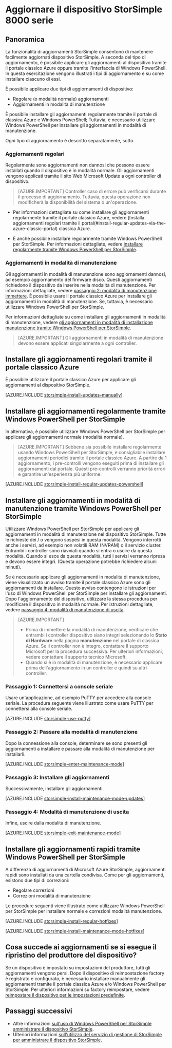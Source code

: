 <properties
   pageTitle="Aggiornare il dispositivo StorSimple | Microsoft Azure"
   description="In questo articolo viene spiegato come utilizzare la funzionalità di aggiornamento StorSimple per installare correzioni e gli aggiornamenti in modalità normale e la manutenzione."
   services="storsimple"
   documentationCenter="NA"
   authors="SharS"
   manager="carmonm"
   editor="" />
<tags 
   ms.service="storsimple"
   ms.devlang="NA"
   ms.topic="article"
   ms.tgt_pltfrm="NA"
   ms.workload="TBD"
   ms.date="06/28/2016"
   ms.author="v-sharos" />

# <a name="update-your-storsimple-8000-series-device"></a>Aggiornare il dispositivo StorSimple 8000 serie

## <a name="overview"></a>Panoramica

La funzionalità di aggiornamenti StorSimple consentono di mantenere facilmente aggiornati dispositivo StorSimple. A seconda del tipo di aggiornamento, è possibile applicare gli aggiornamenti al dispositivo tramite il portale classico Azure oppure tramite l'interfaccia di Windows PowerShell. In questa esercitazione vengono illustrati i tipi di aggiornamento e su come installare ciascuno di essi.

È possibile applicare due tipi di aggiornamenti di dispositivo: 

- Regolare (o modalità normale) aggiornamenti
- Aggiornamenti in modalità di manutenzione

È possibile installare gli aggiornamenti regolarmente tramite il portale di classica Azure e Windows PowerShell; Tuttavia, è necessario utilizzare Windows PowerShell per installare gli aggiornamenti in modalità di manutenzione. 

Ogni tipo di aggiornamento è descritto separatamente, sotto.

### <a name="regular-updates"></a>Aggiornamenti regolari

Regolarmente sono aggiornamenti non dannosi che possono essere installati quando il dispositivo è in modalità normale. Gli aggiornamenti vengono applicati tramite il sito Web Microsoft Update a ogni controller di dispositivo. 

> [AZURE.IMPORTANT] Controller caso di errore può verificarsi durante il processo di aggiornamento. Tuttavia, questa operazione non modificherà la disponibilità del sistema o un'operazione.

- Per informazioni dettagliate su come installare gli aggiornamenti regolarmente tramite il portale classico Azure, vedere [Installa aggiornamenti regolari tramite il portal(#install-regular-updates-via-the-azure-classic-portal) classica Azure.

- È anche possibile installare regolarmente tramite Windows PowerShell per StorSimple. Per informazioni dettagliate, vedere [installare regolarmente tramite Windows PowerShell per StorSimple](#install-regular-updates-via-windows-powershell-for-storsimple).

### <a name="maintenance-mode-updates"></a>Aggiornamenti in modalità di manutenzione

Gli aggiornamenti in modalità di manutenzione sono aggiornamenti dannosi, ad esempio aggiornamento del firmware disco. Questi aggiornamenti richiedono il dispositivo da inserire nella modalità di manutenzione. Per informazioni dettagliate, vedere [passaggio 2: modalità di manutenzione immettere](#step2). È possibile usare il portale classico Azure per installare gli aggiornamenti in modalità di manutenzione. Se, tuttavia, è necessario utilizzare Windows PowerShell per StorSimple. 

Per informazioni dettagliate su come installare gli aggiornamenti in modalità di manutenzione, vedere [gli aggiornamenti in modalità di installazione manutenzione tramite Windows PowerShell per StorSimple](#install-maintenance-mode-updates-via-windows-powershell-for-storsimple).

> [AZURE.IMPORTANT] Gli aggiornamenti in modalità di manutenzione devono essere applicati singolarmente a ogni controller. 

## <a name="install-regular-updates-via-the-azure-classic-portal"></a>Installare gli aggiornamenti regolari tramite il portale classico Azure

È possibile utilizzare il portale classico Azure per applicare gli aggiornamenti al dispositivo StorSimple.

[AZURE.INCLUDE [storsimple-install-updates-manually](../../includes/storsimple-install-updates-manually.md)]

## <a name="install-regular-updates-via-windows-powershell-for-storsimple"></a>Installare gli aggiornamenti regolarmente tramite Windows PowerShell per StorSimple

In alternativa, è possibile utilizzare Windows PowerShell per StorSimple per applicare gli aggiornamenti normale (modalità normale).

> [AZURE.IMPORTANT] Sebbene sia possibile installare regolarmente usando Windows PowerShell per StorSimple, è consigliabile installare aggiornamenti periodici tramite il portale classico Azure. A partire da 1 aggiornamento, i pre-controlli vengono eseguiti prima di installare gli aggiornamenti dal portale. Questi pre-controlli verranno priorità errori e garantire un'esperienza più uniforme. 

[AZURE.INCLUDE [storsimple-install-regular-updates-powershell](../../includes/storsimple-install-regular-updates-powershell.md)]

## <a name="install-maintenance-mode-updates-via-windows-powershell-for-storsimple"></a>Installare gli aggiornamenti in modalità di manutenzione tramite Windows PowerShell per StorSimple

Utilizzare Windows PowerShell per StorSimple per applicare gli aggiornamenti in modalità di manutenzione nel dispositivo StorSimple. Tutte le richieste dei / o vengono sospesi in questa modalità. Vengono interrotti anche i servizi, ad esempio non volatili RAM (NVRAM) o il servizio cluster. Entrambi i controller sono riavviati quando si entra o uscire da questa modalità. Quando si esce da questa modalità, tutti i servizi verranno ripresa e devono essere integri. (Questa operazione potrebbe richiedere alcuni minuti).

Se è necessario applicare gli aggiornamenti in modalità di manutenzione, viene visualizzato un avviso tramite il portale classico Azure sono gli aggiornamenti da installare. Questo avviso contengono le istruzioni per l'uso di Windows PowerShell per StorSimple per installare gli aggiornamenti. Dopo l'aggiornamento del dispositivo, utilizzare la stessa procedura per modificare il dispositivo in modalità normale. Per istruzioni dettagliate, vedere [passaggio 4: modalità di manutenzione di uscita](#step4).

> [AZURE.IMPORTANT] 
> 
> - Prima di immettere la modalità di manutenzione, verificare che entrambi i controller dispositivo siano integri selezionando lo **Stato di Hardware** nella pagina **manutenzione** nel portale di classica Azure. Se il controller non è integro, contattare il supporto Microsoft per la procedura successiva. Per ulteriori informazioni, vedere contattare il supporto tecnico Microsoft. 
> - Quando si è in modalità di manutenzione, è necessario applicare prima dell'aggiornamento in un controller e quindi su altri controller.

### <a name="step-1-connect-to-the-serial-console-a-namestep1"></a>Passaggio 1: Connettersi a console seriale<a name="step1">

Usare un'applicazione, ad esempio PuTTY per accedere alla console seriale. La procedura seguente viene illustrato come usare PuTTY per connettersi alla console seriale.

[AZURE.INCLUDE [storsimple-use-putty](../../includes/storsimple-use-putty.md)]

### <a name="step-2-enter-maintenance-mode-a-namestep2"></a>Passaggio 2: Passare alla modalità di manutenzione<a name="step2">

Dopo la connessione alla console, determinare se sono presenti gli aggiornamenti a installare e passare alla modalità di manutenzione per installarli.

[AZURE.INCLUDE [storsimple-enter-maintenance-mode](../../includes/storsimple-enter-maintenance-mode.md)]

### <a name="step-3-install-your-updates-a-namestep3"></a>Passaggio 3: Installare gli aggiornamenti<a name="step3">

Successivamente, installare gli aggiornamenti.

[AZURE.INCLUDE [storsimple-install-maintenance-mode-updates](../../includes/storsimple-install-maintenance-mode-updates.md)]
 
### <a name="step-4-exit-maintenance-mode-a-namestep4"></a>Passaggio 4: Modalità di manutenzione di uscita<a name="step4">

Infine, uscire dalla modalità di manutenzione.

[AZURE.INCLUDE [storsimple-exit-maintenance-mode](../../includes/storsimple-exit-maintenance-mode.md)]

## <a name="install-hotfixes-via-windows-powershell-for-storsimple"></a>Installare gli aggiornamenti rapidi tramite Windows PowerShell per StorSimple

A differenza di aggiornamenti di Microsoft Azure StorSimple, aggiornamenti rapidi sono installati da una cartella condivisa. Come per gli aggiornamenti, esistono due tipi di correzioni: 

- Regolare correzioni 
- Correzioni modalità di manutenzione  

Le procedure seguenti viene illustrato come utilizzare Windows PowerShell per StorSimple per installare normale e correzioni modalità manutenzione.

[AZURE.INCLUDE [storsimple-install-regular-hotfixes](../../includes/storsimple-install-regular-hotfixes.md)]

[AZURE.INCLUDE [storsimple-install-maintenance-mode-hotfixes](../../includes/storsimple-install-maintenance-mode-hotfixes.md)]

## <a name="what-happens-to-updates-if-you-perform-a-factory-reset-of-the-device"></a>Cosa succede ai aggiornamenti se si esegue il ripristino del produttore del dispositivo?

Se un dispositivo è impostato su impostazioni del produttore, tutti gli aggiornamenti vengono persi. Dopo il dispositivo di reimpostazione factory è registrato e configurato, è necessario installare manualmente gli aggiornamenti tramite il portale classica Azure e/o Windows PowerShell per StorSimple. Per ulteriori informazioni su factory reimpostare, vedere [reimpostare il dispositivo per le impostazioni predefinite](storsimple-manage-device-controller.md#reset-the-device-to-factory-default-settings).

## <a name="next-steps"></a>Passaggi successivi

- Altre informazioni [sull'uso di Windows PowerShell per StorSimple amministrare il dispositivo StorSimple](storsimple-windows-powershell-administration.md).
- Ulteriori informazioni [sull'utilizzo del servizio di gestione di StorSimple per amministrare il dispositivo StorSimple](storsimple-manager-service-administration.md).
